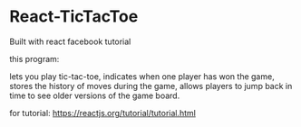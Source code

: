 # React-TicTacToe
Built with react facebook tutorial

this program:

lets you play tic-tac-toe,
indicates when one player has won the game,
stores the history of moves during the game,
allows players to jump back in time to see older versions of the game board.

for tutorial: https://reactjs.org/tutorial/tutorial.html

